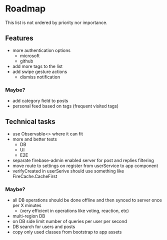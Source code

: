 # Roadmap

This list is not ordered by priority nor importance.

## Features

- more authentication options
  - microsoft
  - github
- add more tags to the list
- add swipe gesture actions
  - dismiss notification

### Maybe?

- add category field to posts
- personal feed based on tags (frequent visited tags)

## Technical tasks

- use Observable<> where it can fit
- more and better tests
  - DB
  - UI
  - E2E
- separate firebase-admin enabled server for post and replies filtering
- move route to settings on register from userService to app component
- verifyCreated in userSerive should use something like FireCache.CacheFirst

### Maybe?

- all DB operations should be done offline and then synced to server once per X minutes
  - (very efficient in operations like voting, reaction, etc)
- multi-region DB
- on DB side limit number of queries per user per second
- DB search for users and posts
- copy only used classes from bootstrap to app assets
